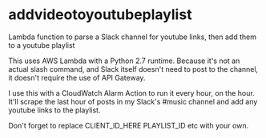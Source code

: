 # addvideotoyoutubeplaylist
Lambda function to parse a Slack channel for youtube links, then add them to a youtube playlist


This uses AWS Lambda with a Python 2.7 runtime. Because it's not an actual slash command, and Slack itself doesn't need to post to the channel, it doesn't require the use of API Gateway.

I use this with a CloudWatch Alarm Action to run it every hour, on the hour. It'll scrape the last hour of posts in my Slack's #music channel and add any youtube links to the playlist.

Don't forget to replace CLIENT_ID_HERE PLAYLIST_ID etc with your own.
